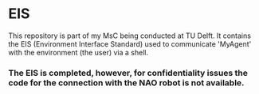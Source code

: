 # EIS
This repository is part of my MsC being conducted at TU Delft. It contains the EIS (Environment Interface Standard) used to communicate 'MyAgent' with the environment (the user) via a shell.

### The EIS is completed, however, for confidentiality issues the code for the connection with the NAO robot is not available. 
